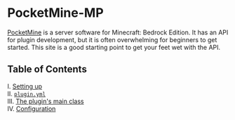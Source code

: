 # PocketMine-MP
[PocketMine](https://github.com/pmmp/PocketMine-MP) is a server software for Minecraft: Bedrock Edition.
It has an API for plugin development, but it is often overwhelming for beginners to get started. This site is a good starting point to get your feet wet with the API.

## Table of Contents
I. [Setting up](pages/setting-up)<br>
II. [`plugin.yml`](pages/plugin-yml)<br>
III. [The plugin's main class](pages/main-class)<br>
IV. [Configuration](pages/configuration)<br>